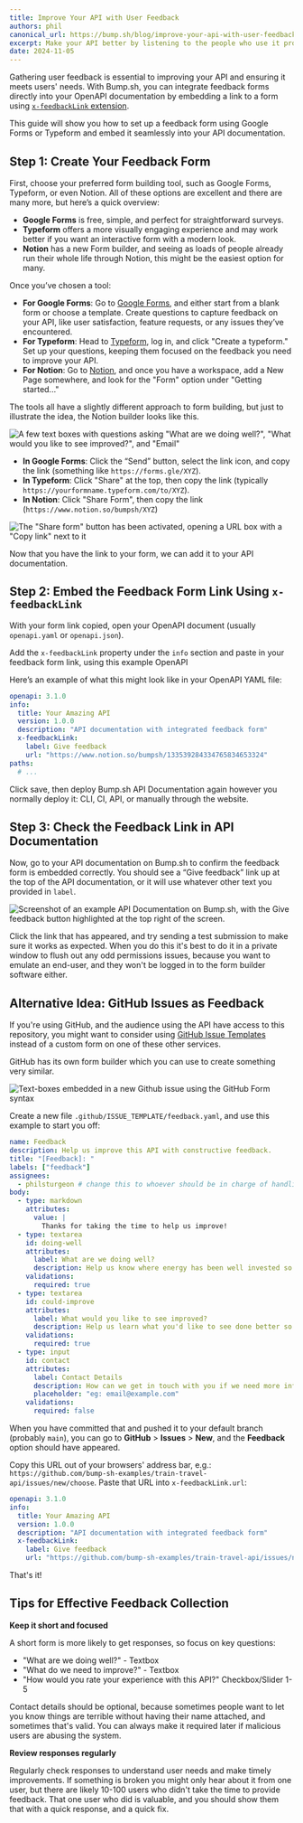 ```yaml
---
title: Improve Your API with User Feedback
authors: phil
canonical_url: https://bump.sh/blog/improve-your-api-with-user-feedback
excerpt: Make your API better by listening to the people who use it probably more than you do.
date: 2024-11-05
---
```


Gathering user feedback is essential to improving your API and ensuring it meets users' needs. With Bump.sh, you can integrate feedback forms directly into your OpenAPI documentation by embedding a link to a form using [`x-feedbackLink` extension](/help/publish-documentation/feedback/). 

This guide will show you how to set up a feedback form using Google Forms or Typeform and embed it seamlessly into your API documentation.

## Step 1: Create Your Feedback Form

First, choose your preferred form building tool, such as Google Forms, Typeform, or even Notion. All of these options are excellent and there are many more, but here’s a quick overview:

- **Google Forms** is free, simple, and perfect for straightforward surveys.
- **Typeform** offers a more visually engaging experience and may work better if you want an interactive form with a modern look.
- **Notion** has a new Form builder, and seeing as loads of people already run their whole life through Notion, this might be the easiest option for many.

Once you’ve chosen a tool:

- **For Google Forms**: Go to [Google Forms](https://forms.google.com), and either start from a blank form or choose a template. Create questions to capture feedback on your API, like user satisfaction, feature requests, or any issues they’ve encountered.
- **For Typeform**: Head to [Typeform](https://typeform.com), log in, and click "Create a typeform." Set up your questions, keeping them focused on the feedback you need to improve your API.
- **For Notion**: Go to [Notion](https://www.notion.so), and once you have a workspace, add a New Page somewhere, and look for the "Form" option under "Getting started..."

The tools all have a slightly different approach to form building, but just to illustrate the idea, the Notion builder looks like this.

![A few text boxes with questions asking "What are we doing well?", "What would you like to see improved?", and "Email"](/images/guides/feedback/notion-form-builder.png)

- **In Google Forms**: Click the “Send” button, select the link icon, and copy the link (something like `https://forms.gle/XYZ`).
- **In Typeform**: Click "Share" at the top, then copy the link (typically `https://yourformname.typeform.com/to/XYZ`).
- **In Notion**: Click "Share Form", then copy the link (`https://www.notion.so/bumpsh/XYZ`)

![The "Share form" button has been activated, opening a URL box with a "Copy link" next to it](/images/guides/feedback/notion-send-form.png)

Now that you have the link to your form, we can add it to your API documentation.

## Step 2: Embed the Feedback Form Link Using `x-feedbackLink`

With your form link copied, open your OpenAPI document (usually `openapi.yaml` or `openapi.json`). 

Add the `x-feedbackLink` property under the `info` section and paste in your feedback form link, using this example OpenAPI 

Here’s an example of what this might look like in your OpenAPI YAML file:

```yaml
openapi: 3.1.0
info:
  title: Your Amazing API
  version: 1.0.0
  description: "API documentation with integrated feedback form"
  x-feedbackLink:
    label: Give feedback
    url: "https://www.notion.so/bumpsh/133539284334765834653324" 
paths:
  # ...
```

Click save, then deploy Bump.sh API Documentation again however you normally deploy it: CLI, CI, API, or manually through the website.

## Step 3: Check the Feedback Link in API Documentation

Now, go to your API documentation on Bump.sh to confirm the feedback form is embedded correctly. You should see a “Give feedback” link up at the top of the API documentation, or it will use whatever other text you provided in `label`.

![Screenshot of an example API Documentation on Bump.sh, with the Give feedback button highlighted at the top right of the screen.](/images/help/feedback-button.png)

Click the link that has appeared, and try sending a test submission to make sure it works as expected. When you do this it's best to do it in a private window to flush out any odd permissions issues, because you want to emulate an end-user, and they won't be logged in to the form builder software either.

## Alternative Idea: GitHub Issues as Feedback

If you're using GitHub, and the audience using the API have access to this repository, you might want to consider using [GitHub Issue Templates](https://docs.github.com/en/communities/using-templates-to-encourage-useful-issues-and-pull-requests/configuring-issue-templates-for-your-repository) instead of a custom form on one of these other services.

GitHub has its own form builder which you can use to create something very similar.

![Text-boxes embedded in a new Github issue using the GitHub Form syntax](/images/guides/feedback/github-forms.png)

Create a new file `.github/ISSUE_TEMPLATE/feedback.yaml`, and use this example to start you off:

```yaml
name: Feedback
description: Help us improve this API with constructive feedback.
title: "[Feedback]: "
labels: ["feedback"]
assignees:
  - philsturgeon # change this to whoever should be in charge of handling feedback
body:
  - type: markdown
    attributes:
      value: |
        Thanks for taking the time to help us improve!
  - type: textarea
    id: doing-well
    attributes:
      label: What are we doing well?
      description: Help us know where energy has been well invested so we can keep that up.
    validations:
      required: true
  - type: textarea
    id: could-improve
    attributes:
      label: What would you like to see improved?
      description: Help us learn what you'd like to see done better so we can make life easier for more users.
    validations:
      required: true
  - type: input
    id: contact
    attributes:
      label: Contact Details
      description: How can we get in touch with you if we need more info?
      placeholder: "eg: email@example.com"
    validations:
      required: false
```

When you have committed that and pushed it to your default branch (probably `main`), you can go to **GitHub** > **Issues** > **New**, and the **Feedback** option should have appeared. 

Copy this URL out of your browsers' address bar, e.g.: `https://github.com/bump-sh-examples/train-travel-api/issues/new/choose`. Paste that URL into `x-feedbackLink.url`:

```yaml
openapi: 3.1.0
info:
  title: Your Amazing API
  version: 1.0.0
  description: "API documentation with integrated feedback form"
  x-feedbackLink:
    label: Give feedback
    url: "https://github.com/bump-sh-examples/train-travel-api/issues/new/choose"
```

That's it! 

## Tips for Effective Feedback Collection

**Keep it short and focused**

A short form is more likely to get responses, so focus on key questions:

- "What are we doing well?" - Textbox
- "What do we need to improve?" - Textbox
- "How would you rate your experience with this API?" Checkbox/Slider 1-5

Contact details should be optional, because sometimes people want to let you know things are terrible without having their name attached, and sometimes that's valid. You can always make it required later if malicious users are abusing the system.

**Review responses regularly**

Regularly check responses to understand user needs and make timely improvements. If something is broken you might only hear about it from one user, but there are likely 10-100 users who didn't take the time to provide feedback. That one user who did is valuable, and you should show them that with a quick response, and a quick fix.
